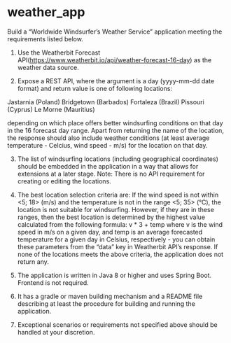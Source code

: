 # weather_app

Build a “Worldwide Windsurfer’s Weather Service” application meeting the requirements listed below.

1. Use the Weatherbit Forecast API(https://www.weatherbit.io/api/weather-forecast-16-day) as the weather data source.

2. Expose a REST API, where the argument is a day (yyyy-mm-dd date format) and return value is one of following locations:

Jastarnia (Poland)
Bridgetown (Barbados)
Fortaleza (Brazil)
Pissouri (Cyprus)
Le Morne (Mauritius)

depending on which place offers better windsurfing conditions on that day in the 16 forecast day range. Apart from returning the name of the location, the response should also include weather conditions (at least average temperature - Celcius, wind speed - m/s) for the location on that day.

3. The list of windsurfing locations (including geographical coordinates) should be embedded in the application in a way that allows for extensions at a later stage. Note: There is no API requirement for creating or editing the locations.

4. The best location selection criteria are:
   If the wind speed is not within <5; 18> (m/s) and the temperature is not in the range <5; 35> (°C), the location is not suitable for windsurfing. However, if they are in these ranges, then the best location is determined by the highest value calculated from the following formula:
   v * 3 + temp
   where v is the wind speed in m/s on a given day, and temp is an average forecasted temperature for a given day in Celsius, respectively - you can obtain these parameters from the “data” key in Weatherbit API’s response.
   If none of the locations meets the above criteria, the application does not return any.

5. The application is written in Java 8 or higher and uses Spring Boot. Frontend is not required.

6. It has a gradle or maven building mechanism and a README file describing at least the procedure for building and running the application.

7. Exceptional scenarios or requirements not specified above should be handled at your discretion. 